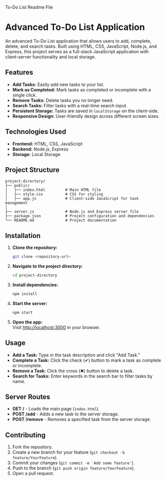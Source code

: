To-Do List Readme File

# Advanced To-Do List Application

An advanced To-Do List application that allows users to add, complete, delete, and search tasks. Built using HTML, CSS, JavaScript, Node.js, and Express, this project serves as a full-stack JavaScript application with client-server functionality and local storage.

## Features
- **Add Tasks:** Easily add new tasks to your list.
- **Mark as Completed:** Mark tasks as completed or incomplete with a single click.
- **Remove Tasks:** Delete tasks you no longer need.
- **Search Tasks:** Filter tasks with a real-time search input.
- **Persistent Storage:** Tasks are saved in `localStorage` on the client-side.
- **Responsive Design:** User-friendly design across different screen sizes.

## Technologies Used
- **Frontend:** HTML, CSS, JavaScript
- **Backend:** Node.js, Express
- **Storage:** Local Storage

## Project Structure
```
project-directory/
├── public/
│   ├── index.html         # Main HTML file
│   ├── style.css          # CSS for styling
│   ├── app.js             # Client-side JavaScript for task management
│
├── server.js              # Node.js and Express server file
├── package.json           # Project configuration and dependencies
└── README.md              # Project documentation
```

## Installation

1. **Clone the repository:**
   ```bash
   git clone <repository-url>
   ```

2. **Navigate to the project directory:**
   ```bash
   cd project-directory
   ```

3. **Install dependencies:**
   ```bash
   npm install
   ```

4. **Start the server:**
   ```bash
   npm start
   ```

5. **Open the app:**  
   Visit [http://localhost:3000](http://localhost:3000) in your browser.

## Usage

- **Add a Task:** Type in the task description and click "Add Task."
- **Complete a Task:** Click the check (✔) button to mark a task as complete or incomplete.
- **Remove a Task:** Click the cross (✖) button to delete a task.
- **Search for Tasks:** Enter keywords in the search bar to filter tasks by name.

## Server Routes
- **GET /** - Loads the main page (`index.html`).
- **POST /add** - Adds a new task to the server storage.
- **POST /remove** - Removes a specified task from the server storage.

## Contributing

1. Fork the repository.
2. Create a new branch for your feature (`git checkout -b feature/YourFeature`).
3. Commit your changes (`git commit -m 'Add some feature'`).
4. Push to the branch (`git push origin feature/YourFeature`).
5. Open a pull request.

